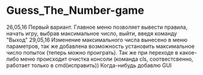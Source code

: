 # Guess_The_Number-game
26,05,16 Первый вариант. Главное меню позволяет вывести правила, начать игру, выбрав максимальное число, выйти, введя команду "Выход"
29,05,16 Изменение максимального числа вынесено в меню параметров, так же добавлена возможность установить максимальное число попыток (теперь можно проиграть). Так же при переходе в какое-либо меню происходит очистка консоли (команда cls, соотвестсвенно, работает только в cmd(исправить))
Когда-нибудь добавлю GUI
